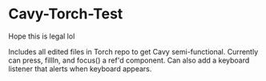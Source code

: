 # Cavy-Torch-Test

Hope this is legal lol

Includes all edited files in Torch repo to get Cavy semi-functional. Currently can press, fillIn, and focus() a ref'd component. Can also add a keyboard listener that alerts when keyboard appears.
